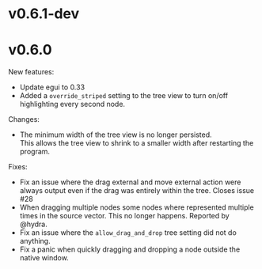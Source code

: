 # v0.6.1-dev

# v0.6.0

New features:
* Update egui to 0.33
* Added a `override_striped` setting to the tree view to turn on/off highlighting every second node.

Changes:
* The minimum width of the tree view is no longer persisted.  
This allows the tree view to shrink to a smaller width after restarting the program.

Fixes:
* Fix an issue where the drag external and move external action were always output even if the drag was entirely within the tree. Closes issue #28
* When dragging multiple nodes some nodes where represented multiple times in the source vector. This no longer happens. Reported by @hydra.
* Fix an issue where the `allow_drag_and_drop` tree setting did not do anything.
* Fix a panic when quickly dragging and dropping a node outside the native window.
